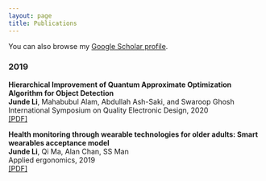 ```yaml
---
layout: page
title: Publications
---
```


You can also browse my <a href="https://scholar.google.com/citations?user=i1uHh2sAAAAJ&hl=en">Google Scholar profile</a>.
<br />

<h3>
    <a name='2019'></a> 2019
</h3>

<div class="media">
    <div class="media-body">
       <p class="media-heading">
          <strong>Hierarchical Improvement of Quantum Approximate Optimization Algorithm for Object Detection
</strong><br />
          <b>Junde Li</b>, Mahabubul Alam, Abdullah Ash-Saki, and Swaroop Ghosh<br />
         International Symposium on Quality Electronic Design, 2020<br />
          <a href="https://github.com/jundeli/jundeli.github.io/blob/master/ISQED-QUBO.pdf">[PDF]</a> 
       </p>
    </div>
</div>

<div class="media">
    <div class="media-body">
       <p class="media-heading">
          <strong>Health monitoring through wearable technologies for older adults: Smart wearables acceptance model
</strong><br />
          <b>Junde Li</b>, Qi Ma, Alan Chan, SS Man<br />
          Applied ergonomics, 2019<br />
          <a href="https://github.com/jundeli/jundeli.github.io/blob/master/SWAM.pdf">[PDF]</a> 
       </p>
    </div>
</div>
